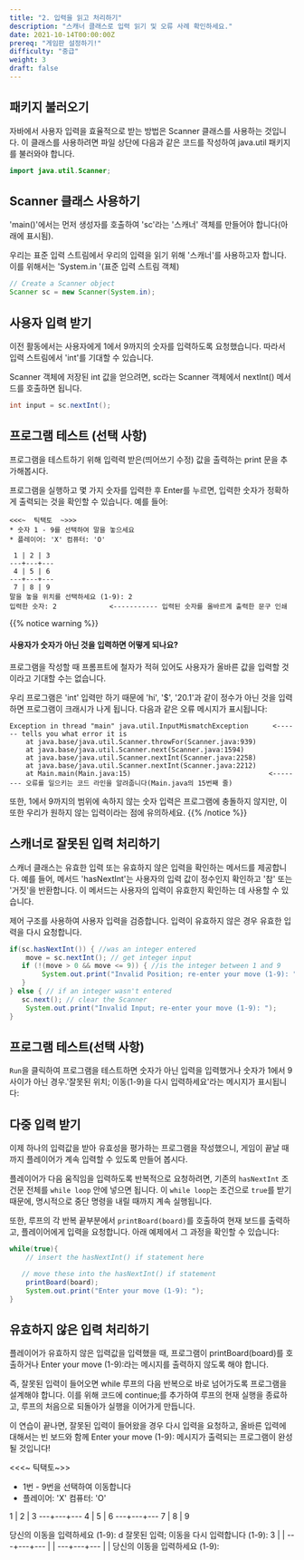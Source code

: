 ```yaml
---
title: "2. 입력을 읽고 처리하기"
description: "스캐너 클래스로 입력 읽기 및 오류 사례 확인하세요."
date: 2021-10-14T00:00:00Z
prereq: "게임판 설정하기!"
difficulty: "중급"
weight: 3
draft: false
---
```


## 패키지 불러오기

자바에서 사용자 입력을 효율적으로 받는 방법은 Scanner 클래스를 사용하는 것입니다. 이 클래스를 사용하려면 파일 상단에 다음과 같은 코드를 작성하여 java.util 패키지를 불러와야 합니다.

```java
import java.util.Scanner;
```

## Scanner 클래스 사용하기

'main()'에서는 먼저 생성자를 호출하여 'sc'라는 '스캐너' 객체를 만들어야 합니다(아래에 표시됨).

우리는 표준 입력 스트림에서 우리의 입력을 읽기 위해 '스캐너'를 사용하고자 합니다. 이를 위해서는 'System.in '(표준 입력 스트림 객체)

```java
// Create a Scanner object
Scanner sc = new Scanner(System.in);
```

## 사용자 입력 받기

이전 활동에서는 사용자에게 1에서 9까지의 숫자를 입력하도록 요청했습니다. 따라서 입력 스트림에서 'int'를 기대할 수 있습니다.

Scanner 객체에 저장된 int 값을 얻으려면, sc라는 Scanner 객체에서 nextInt() 메서드를 호출하면 됩니다.

```java
int input = sc.nextInt();
```

## 프로그램 테스트 (선택 사항)

프로그램을 테스트하기 위해 입력력 받은(띄어쓰기 수정) 값을 출력하는 print 문을 추가해봅시다.

 프로그램을 실행하고 몇 가지 숫자를 입력한 후 Enter를 누르면, 입력한 숫자가 정확하게 출력되는 것을 확인할 수 있습니다. 예를 들어:
```
<<<~  틱택토  ~>>>
* 숫자 1 - 9를 선택하여 말을 놓으세요
* 플레이어: 'X' 컴퓨터: 'O'

 1 | 2 | 3 
---+---+---
 4 | 5 | 6 
---+---+---
 7 | 8 | 9 
말을 놓을 위치를 선택하세요 (1-9): 2
입력한 숫자: 2             <----------- 입력된 숫자를 올바르게 출력한 문구 인쇄
```

{{% notice warning %}}
#### 사용자가 숫자가 아닌 것을 입력하면 어떻게 되나요?

프로그램을 작성할 때 프롬프트에 철자가 적혀 있어도 사용자가 올바른 값을 입력할 것이라고 기대할 수는 없습니다.

우리 프로그램은 'int' 입력만 하기 때문에 'hi', '$', '20.1'과 같이 정수가 아닌 것을 입력하면 프로그램이 크래시가 나게 됩니다. 다음과 같은 오류 메시지가 표시됩니다:
```
Exception in thread "main" java.util.InputMismatchException      <------ tells you what error it is
    at java.base/java.util.Scanner.throwFor(Scanner.java:939)
    at java.base/java.util.Scanner.next(Scanner.java:1594)
    at java.base/java.util.Scanner.nextInt(Scanner.java:2258)
    at java.base/java.util.Scanner.nextInt(Scanner.java:2212)
    at Main.main(Main.java:15)                                  <-------- 오류를 일으키는 코드 라인을 알려줍니다(Main.java의 15번째 줄)
```

또한, 1에서 9까지의 범위에 속하지 않는 숫자 입력은 프로그램에 충돌하지 않지만, 이 또한 우리가 원하지 않는 입력이라는 점에 유의하세요.
{{% /notice %}}

## 스캐너로 잘못된 입력 처리하기

스캐너 클래스는 유효한 입력 또는 유효하지 않은 입력을 확인하는 메서드를 제공합니다. 예를 들어, 메서드 'hasNextInt'는 사용자의 입력 값이 정수인지 확인하고 '참' 또는 '거짓'을 반환합니다. 이 메서드는 사용자의 입력이 유효한지 확인하는 데 사용할 수 있습니다.

제어 구조를 사용하여 사용자 입력을 검증합니다. 입력이 유효하지 않은 경우 유효한 입력을 다시 요청합니다.

```java
if(sc.hasNextInt()) { //was an integer entered
	move = sc.nextInt(); // get integer input
   if (!(move > 0 && move <= 9)) { //is the integer between 1 and 9
		System.out.print("Invalid Position; re-enter your move (1-9): ");
   }
} else { // if an integer wasn't entered
   sc.next(); // clear the Scanner
	System.out.print("Invalid Input; re-enter your move (1-9): ");
}
```

## 프로그램 테스트(선택 사항)

`Run`을 클릭하여 프로그램을 테스트하면 숫자가 아닌 입력을 입력했거나 숫자가 1에서 9 사이가 아닌 경우.'잘못된 위치; 이동(1-9)을 다시 입력하세요'라는 메시지가 표시됩니다: 

## 다중 입력 받기

이제 하나의 입력값을 받아 유효성을 평가하는 프로그램을 작성했으니, 게임이 끝날 때까지 플레이어가 계속 입력할 수 있도록 만들어 봅시다.

플레이어가 다음 움직임을 입력하도록 반복적으로 요청하려면, 기존의  `hasNextInt` 조건문 전체를 `while loop` 안에 넣으면 됩니다. 이 `while loop`는 조건으로 `true`를 받기 때문에, 명시적으로 중단 명령을 내릴 때까지 계속 실행됩니다.

또한, 루프의 각 반복 끝부분에서 `printBoard(board)`를 호출하여 현재 보드를 출력하고, 플레이어에게 입력을 요청합니다. 아래 예제에서 그 과정을 확인할 수 있습니다:

```java
while(true){
    // insert the hasNextInt() if statement here

   // move these into the hasNextInt() if statement 
    printBoard(board);
    System.out.print("Enter your move (1-9): "); 
}
```

## 유효하지 않은 입력 처리하기

플레이어가 유효하지 않은 입력값을 입력했을 때, 프로그램이 printBoard(board)를 호출하거나 Enter your move (1-9):라는 메시지를 출력하지 않도록 해야 합니다.

즉, 잘못된 입력이 들어오면 while 루프의 다음 반복으로 바로 넘어가도록 프로그램을 설계해야 합니다. 이를 위해 코드에 continue;를 추가하여 루프의 현재 실행을 종료하고, 루프의 처음으로 되돌아가 실행을 이어가게 만듭니다.

이 연습이 끝나면, 잘못된 입력이 들어왔을 경우 다시 입력을 요청하고, 올바른 입력에 대해서는 빈 보드와 함께 Enter your move (1-9): 메시지가 출력되는 프로그램이 완성될 것입니다!

<<<~ 틱택토~>>
* 1번 - 9번을 선택하여 이동합니다
* 플레이어: 'X' 컴퓨터: 'O'

1 | 2 | 3
---+---+---
4 | 5 | 6
---+---+---
7 | 8 | 9

당신의 이동을 입력하세요 (1-9): d
잘못된 입력; 이동을 다시 입력합니다 (1-9): 3
   |   |
---+---+---
   |   |
---+---+---
   |   |
당신의 이동을 입력하세요 (1-9):